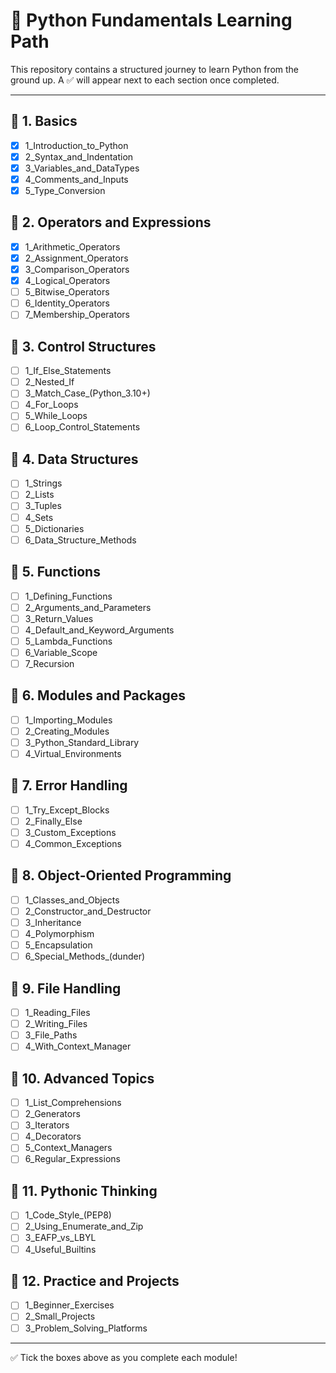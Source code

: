 # 📘 Python Fundamentals Learning Path

This repository contains a structured journey to learn Python from the ground up. A ✅ will appear next to each section once completed.

---

## 📂 1. Basics
- [x] 1_Introduction_to_Python
- [x] 2_Syntax_and_Indentation
- [x] 3_Variables_and_DataTypes
- [x] 4_Comments_and_Inputs
- [x] 5_Type_Conversion

## 📂 2. Operators and Expressions
- [x] 1_Arithmetic_Operators
- [x] 2_Assignment_Operators
- [x] 3_Comparison_Operators
- [x] 4_Logical_Operators
- [ ] 5_Bitwise_Operators
- [ ] 6_Identity_Operators
- [ ] 7_Membership_Operators

## 📂 3. Control Structures
- [ ] 1_If_Else_Statements
- [ ] 2_Nested_If
- [ ] 3_Match_Case_(Python_3.10+)
- [ ] 4_For_Loops
- [ ] 5_While_Loops
- [ ] 6_Loop_Control_Statements  <!-- break, continue, pass -->

## 📂 4. Data Structures
- [ ] 1_Strings
- [ ] 2_Lists
- [ ] 3_Tuples
- [ ] 4_Sets
- [ ] 5_Dictionaries
- [ ] 6_Data_Structure_Methods

## 📂 5. Functions
- [ ] 1_Defining_Functions
- [ ] 2_Arguments_and_Parameters
- [ ] 3_Return_Values
- [ ] 4_Default_and_Keyword_Arguments
- [ ] 5_Lambda_Functions
- [ ] 6_Variable_Scope
- [ ] 7_Recursion

## 📂 6. Modules and Packages
- [ ] 1_Importing_Modules
- [ ] 2_Creating_Modules
- [ ] 3_Python_Standard_Library
- [ ] 4_Virtual_Environments

## 📂 7. Error Handling
- [ ] 1_Try_Except_Blocks
- [ ] 2_Finally_Else
- [ ] 3_Custom_Exceptions
- [ ] 4_Common_Exceptions

## 📂 8. Object-Oriented Programming
- [ ] 1_Classes_and_Objects
- [ ] 2_Constructor_and_Destructor
- [ ] 3_Inheritance
- [ ] 4_Polymorphism
- [ ] 5_Encapsulation
- [ ] 6_Special_Methods_(dunder)

## 📂 9. File Handling
- [ ] 1_Reading_Files
- [ ] 2_Writing_Files
- [ ] 3_File_Paths
- [ ] 4_With_Context_Manager

## 📂 10. Advanced Topics
- [ ] 1_List_Comprehensions
- [ ] 2_Generators
- [ ] 3_Iterators
- [ ] 4_Decorators
- [ ] 5_Context_Managers
- [ ] 6_Regular_Expressions

## 📂 11. Pythonic Thinking
- [ ] 1_Code_Style_(PEP8)
- [ ] 2_Using_Enumerate_and_Zip
- [ ] 3_EAFP_vs_LBYL
- [ ] 4_Useful_Builtins

## 📂 12. Practice and Projects
- [ ] 1_Beginner_Exercises
- [ ] 2_Small_Projects
- [ ] 3_Problem_Solving_Platforms

---

✅ Tick the boxes above as you complete each module!
